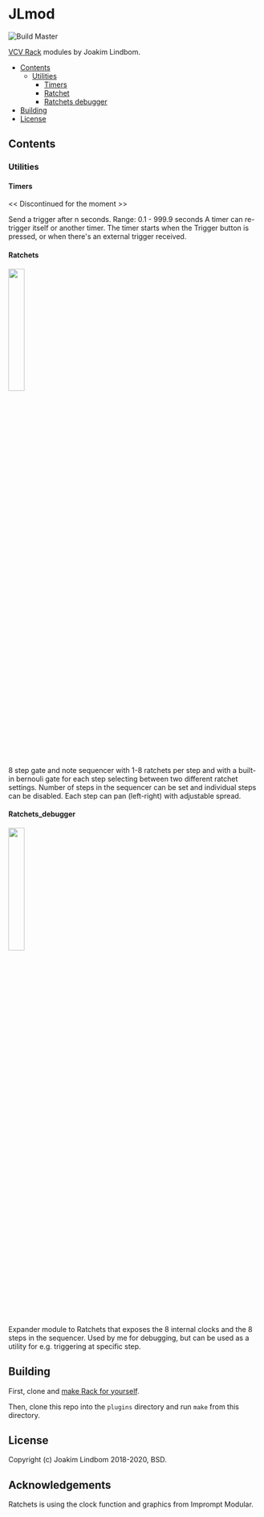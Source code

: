 # JLmod 
![Build Master](https://github.com/JoakimLindbom/JLmod/workflows/Build%20Master/badge.svg)

[VCV Rack](https://github.com/VCVRack/Rack) modules by Joakim Lindbom.

- [Contents](#contents)
  - [Utilities](#utilities)
    - [Timers](#Timers)
    - [Ratchet](#Ratchets)
    - [Ratchets debugger](#Ratchets_debugger)
- [Building](#building)
- [License](#license)

## Contents

### Utilities

#### Timers
<< Discontinued for the moment >>

Send a trigger after n seconds.
Range: 0.1 - 999.9 seconds
A timer can re-trigger itself or another timer.
The timer starts when the Trigger button is pressed, or when there's an external trigger received.

#### Ratchets
<img src="https://user-images.githubusercontent.com/3755877/77819450-35bdc780-70db-11ea-9758-4c60c0cb8fb8.png" width="25%">


8 step gate and note sequencer with 1-8 ratchets per step and with a built-in bernouli gate for each step selecting between two different ratchet settings.
Number of steps in the sequencer can be set and individual steps can be disabled.
Each step can pan (left-right) with adjustable spread. 

#### Ratchets_debugger
<img src="https://user-images.githubusercontent.com/3755877/77819454-3b1b1200-70db-11ea-9c04-82abc0274c90.png" width="25%">

Expander module to Ratchets that exposes the 8 internal clocks and the 8 steps in the sequencer. Used by me for debugging, but can be used as a utility for e.g. triggering at specific step.



## Building

First, clone and [make Rack for yourself](https://github.com/VCVRack/Rack#building).

Then, clone this repo into the `plugins` directory and run `make` from this directory.

## License

Copyright (c) Joakim Lindbom 2018-2020, BSD.

## Acknowledgements

Ratchets is using the clock function and graphics from Imprompt Modular.

